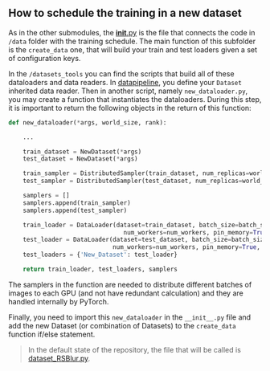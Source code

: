## How to schedule the training in a new dataset

As in the other submodules, the [__init__.py](/data/__init__.py) is the file that connects the code in `/data` folder with the training schedule. The main function of this subfolder is the `create_data` one, that will build your train and test loaders given a set of configuration keys. 

In the `/datasets_tools` you can find the scripts that build all of these dataloaders and data readers.  In [datapipeline](/data/dataset_tools/datapipeline.py), you define your `Dataset` inherited data reader. Then in another script, namely `new_dataloader.py`, you may create a function that instantiates the dataloaders. During this step, it is important to return the following objects in the return of this function:

```python
def new_dataloader(*args, world_size, rank):

    ...

    train_dataset = NewDataset(*args)
    test_dataset = NewDataset(*args)

    train_sampler = DistributedSampler(train_dataset, num_replicas=world_size, shuffle= True, rank=rank)
    test_sampler = DistributedSampler(test_dataset, num_replicas=world_size,shuffle=True,rank=rank)

    samplers = []
    samplers.append(train_sampler)
    samplers.append(test_sampler)

    train_loader = DataLoader(dataset=train_dataset, batch_size=batch_size_train, shuffle=False,
                                num_workers=num_workers, pin_memory=True, drop_last=True, sampler = train_sampler)
    test_loader = DataLoader(dataset=test_dataset, batch_size=batch_size_test, shuffle=False,
                             num_workers=num_workers, pin_memory=True, drop_last=False, sampler=test_sampler)
    test_loaders = {'New_Dataset': test_loader}

    return train_loader, test_loaders, samplers 
```

The samplers in the function are needed to distribute different batches of images to each GPU (and not have redundant calculation) and they are handled internally by PyTorch.

Finally, you need to import this `new_dataloader` in the `__init__.py` file and add the new Dataset (or combination of Datasets) to the `create_data` function if/else statement.

> In the default state of the repository, the file that will be called is [dataset_RSBlur.py](/data/dataset_tools/dataset_RSBlur.py).